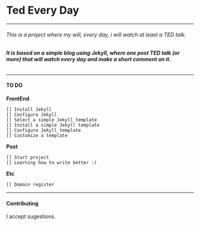 # Ted Every Day
---
###### This is a project where my will, every day, i will watch at least a TED talk.

###### **It is based on a simple blog using Jekyll, where one post TED talk (or more) that will watch every day and make a short comment on it.**

---
#### TO DO
**FrontEnd**

    [] Install Jekyll  
    [] Configure Jekyll
    [] Select a simple Jekyll template
    [] Install a simple Jekyll template
    [] Configure Jekyll template
    [] Customize a template
  
**Post**

    [] Start project
    [] Learning how to write better :(
  
**Etc**

    [] Domain register
  

---
#### Contributing
I accept sugestions.
